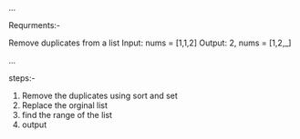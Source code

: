 ...

Requrments:-

Remove duplicates from a list
Input: nums = [1,1,2]
Output: 2, nums = [1,2,_]


...

steps:-

1. Remove the duplicates using sort and set
2. Replace the orginal list
3. find the range of the list
4. output